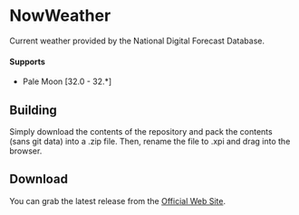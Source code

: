 # NowWeather
Current weather provided by the National Digital Forecast Database.

#### Supports
 * Pale Moon [32.0 - 32.*]

## Building
Simply download the contents of the repository and pack the contents (sans git data) into a .zip file. Then, rename the file to .xpi and drag into the browser.

## Download
You can grab the latest release from the [Official Web Site](//realityripple.com/Software/XUL/NowWeather/).
